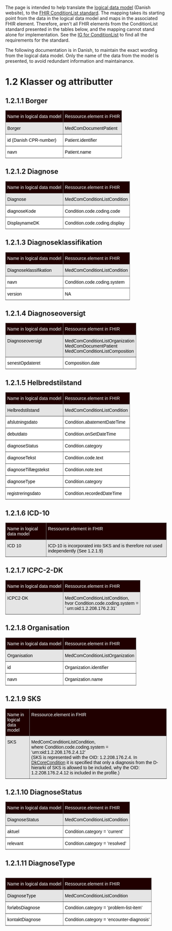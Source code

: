The page is intended to help translate the <a href="https://www.nspop.dk/display/ESP/Indhold+og+forretningsregler+diagnoser" target="_blank">logical data model</a> (Danish website), to the <a href="https://build.fhir.org/ig/medcomdk/dk-medcom-shareddiagnoses/" target="_blank">FHIR ConditionList standard</a>. The mapping takes its starting point from the data in the logical data model and maps in the associated FHIR element. Therefore, aren't all FHIR elements from the ConditionList standard presented in the tables below, and the mapping cannot stand alone for implementation. See the <a href="https://build.fhir.org/ig/medcomdk/dk-medcom-shareddiagnoses/" target="_blank">IG for ConditionList</a> to find all the requirements for the standard.

The following documentation is in Danish, to maintain the exact wording from the logical data model. Only the name of the data from the model is presented, to avoid redundant information and maintainance. 

# 1.2 Klasser og attributter

## 1.2.1.1 Borger
<style type="text/css">
.tg  {border-collapse:collapse;border-spacing:0;}
.tg td{border-color:black;border-style:solid;border-width:1px;font-family:Arial, sans-serif;font-size:14px;
  overflow:hidden;padding:10px 5px;word-break:normal;}
.tg th{border-color:black;border-style:solid;border-width:1px;font-family:Arial, sans-serif;font-size:14px;
  font-weight:normal;overflow:hidden;padding:10px 5px;word-break:normal;}
.tg .tg-c3ow{border-color:inherit;text-align:center;vertical-align:top}
.tg .tg-jxgv{background-color:#FFF;border-color:inherit;text-align:left;vertical-align:top}
.tg .tg-4pqp{background-color:#200000;border-color:inherit;text-align:left;vertical-align:top}
.tg .tg-dgf3{background-color:#E5E5E5;border-color:inherit;text-align:left;vertical-align:top}
</style>
<table class="tg"><thead>
  <tr>
    <th class="tg-4pqp"><span style="color:white">Name in logical data model</span></th>
    <th class="tg-4pqp"><span style="color:white">Ressource.element in FHIR</span></th>
  </tr></thead>
<tbody>
  <tr>
    <td class="tg-dgf3"><span style="color:black">Borger</span></td>
    <td class="tg-dgf3"><span style="color:black">MedComDocumentPatient</span><span style="background-color:#E5E5E5"> </span></td>
  </tr>
  <tr>
    <td class="tg-jxgv"><span style="color:black">id (Danish CPR-number)</span></td>
    <td class="tg-jxgv"><span style="color:black">Patient.identifier</span></td>
  </tr>
  <tr>
    <td class="tg-jxgv"><span style="color:black">navn</span></td>
    <td class="tg-jxgv"><span style="color:black">Patient.name</span></td>
  </tr>
</tbody></table>

## 1.2.1.2 Diagnose
<style type="text/css">
.tg  {border-collapse:collapse;border-spacing:0;}
.tg td{border-color:black;border-style:solid;border-width:1px;font-family:Arial, sans-serif;font-size:14px;
  overflow:hidden;padding:10px 5px;word-break:normal;}
.tg th{border-color:black;border-style:solid;border-width:1px;font-family:Arial, sans-serif;font-size:14px;
  font-weight:normal;overflow:hidden;padding:10px 5px;word-break:normal;}
.tg .tg-c3ow{border-color:inherit;text-align:center;vertical-align:top}
.tg .tg-jxgv{background-color:#FFF;border-color:inherit;text-align:left;vertical-align:top}
.tg .tg-4pqp{background-color:#200000;border-color:inherit;text-align:left;vertical-align:top}
.tg .tg-dgf3{background-color:#E5E5E5;border-color:inherit;text-align:left;vertical-align:top}
</style>
<table class="tg"><thead>
  <tr>
    <th class="tg-4pqp"><span style="color:white">Name in logical data model</span></th>
    <th class="tg-4pqp"><span style="color:white">Ressource.element in FHIR</span></th>
  </tr></thead>
<tbody>
  <tr>
    <td class="tg-dgf3"><span style="color:black">Diagnose</span></td>
    <td class="tg-dgf3"><span style="color:black">MedComConditionListCondition</span><span style="background-color:#E5E5E5"> </span></td>
  </tr>
  <tr>
    <td class="tg-jxgv"><span style="color:black">diagnoseKode</span></td>
    <td class="tg-jxgv"><span style="color:black">Condition.code.coding.code</span></td>
  </tr>
  <tr>
    <td class="tg-jxgv"><span style="color:black">DisplaynameDK</span></td>
    <td class="tg-jxgv"><span style="color:black">Condition.code.coding.display</span></td>
  </tr>
</tbody></table>

## 1.2.1.3 Diagnoseklassifikation 
<style type="text/css">
.tg  {border-collapse:collapse;border-spacing:0;}
.tg td{border-color:black;border-style:solid;border-width:1px;font-family:Arial, sans-serif;font-size:14px;
  overflow:hidden;padding:10px 5px;word-break:normal;}
.tg th{border-color:black;border-style:solid;border-width:1px;font-family:Arial, sans-serif;font-size:14px;
  font-weight:normal;overflow:hidden;padding:10px 5px;word-break:normal;}
.tg .tg-c3ow{border-color:inherit;text-align:center;vertical-align:top}
.tg .tg-jxgv{background-color:#FFF;border-color:inherit;text-align:left;vertical-align:top}
.tg .tg-4pqp{background-color:#200000;border-color:inherit;text-align:left;vertical-align:top}
.tg .tg-dgf3{background-color:#E5E5E5;border-color:inherit;text-align:left;vertical-align:top}
</style>
<table class="tg"><thead>
  <tr>
    <th class="tg-4pqp"><span style="color:white">Name in logical data model</span></th>
    <th class="tg-4pqp"><span style="color:white">Ressource.element in FHIR</span></th>
  </tr></thead>
<tbody>
  <tr>
    <td class="tg-dgf3"><span style="color:black">Diagnoseklassifikation </span></td>
    <td class="tg-dgf3"><span style="color:black">MedComConditionListCondition</span><span style="background-color:#E5E5E5"> </span></td>
  </tr>
  <tr>
    <td class="tg-jxgv"><span style="color:black">navn</span></td>
    <td class="tg-jxgv"><span style="color:black">Condition.code.coding.system</span></td>
  </tr>
  <tr>
    <td class="tg-jxgv"><span style="color:black">version</span></td>
    <td class="tg-jxgv"><span style="color:black">NA</span></td>
  </tr>
</tbody></table>

## 1.2.1.4 Diagnoseoversigt 
<style type="text/css">
.tg  {border-collapse:collapse;border-spacing:0;}
.tg td{border-color:black;border-style:solid;border-width:1px;font-family:Arial, sans-serif;font-size:14px;
  overflow:hidden;padding:10px 5px;word-break:normal;}
.tg th{border-color:black;border-style:solid;border-width:1px;font-family:Arial, sans-serif;font-size:14px;
  font-weight:normal;overflow:hidden;padding:10px 5px;word-break:normal;}
.tg .tg-c3ow{border-color:inherit;text-align:center;vertical-align:top}
.tg .tg-jxgv{background-color:#FFF;border-color:inherit;text-align:left;vertical-align:top}
.tg .tg-4pqp{background-color:#200000;border-color:inherit;text-align:left;vertical-align:top}
.tg .tg-dgf3{background-color:#E5E5E5;border-color:inherit;text-align:left;vertical-align:top}
</style>
<table class="tg"><thead>
  <tr>
    <th class="tg-4pqp"><span style="color:white">Name in logical data model</span></th>
    <th class="tg-4pqp"><span style="color:white">Ressource.element in FHIR</span></th>
  </tr></thead>
<tbody>
  <tr>
    <td class="tg-dgf3"><span style="color:black">Diagnoseoversigt </span></td>
    <td class="tg-dgf3"><span style="color:black">MedComConditionListOrganization <br>MedComDocumentPatient<br>MedComConditionListComposition
</span><span style="background-color:#E5E5E5"> </span></td>
  </tr>
<!--   <tr>
    <td class="tg-jxgv"><span style="color:black">ansvarligOrg</span></td>
    <td class="tg-jxgv"><span style="color:black">Organization.name</span></td>
  </tr> -->
<!--   <tr>
    <td class="tg-jxgv"><span style="color:black">BorgerId</span></td>
    <td class="tg-jxgv"><span style="color:black">Patient.identifier</span></td>
  </tr> -->
  <tr>
    <td class="tg-jxgv"><span style="color:black">senestOpdateret</span></td>
    <td class="tg-jxgv"><span style="color:black">Composition.date</span></td>
  </tr>
</tbody></table>

## 1.2.1.5 Helbredstilstand 
<style type="text/css">
.tg  {border-collapse:collapse;border-spacing:0;}
.tg td{border-color:black;border-style:solid;border-width:1px;font-family:Arial, sans-serif;font-size:14px;
  overflow:hidden;padding:10px 5px;word-break:normal;}
.tg th{border-color:black;border-style:solid;border-width:1px;font-family:Arial, sans-serif;font-size:14px;
  font-weight:normal;overflow:hidden;padding:10px 5px;word-break:normal;}
.tg .tg-c3ow{border-color:inherit;text-align:center;vertical-align:top}
.tg .tg-jxgv{background-color:#FFF;border-color:inherit;text-align:left;vertical-align:top}
.tg .tg-4pqp{background-color:#200000;border-color:inherit;text-align:left;vertical-align:top}
.tg .tg-dgf3{background-color:#E5E5E5;border-color:inherit;text-align:left;vertical-align:top}
</style>
<table class="tg"><thead>
  <tr>
    <th class="tg-4pqp"><span style="color:white">Name in logical data model</span></th>
    <th class="tg-4pqp"><span style="color:white">Ressource.element in FHIR</span></th>
  </tr></thead>
<tbody>
  <tr>
    <td class="tg-dgf3"><span style="color:black">Helbredstilstand</span></td>
    <td class="tg-dgf3"><span style="color:black">MedComConditionListCondition
</span><span style="background-color:#E5E5E5"> </span></td>
  </tr>
  <tr>
    <td class="tg-jxgv"><span style="color:black">afslutningsdato</span></td>
    <td class="tg-jxgv"><span style="color:black">Condition.abatementDateTime</span></td>
  </tr>
  <tr>
    <td class="tg-jxgv"><span style="color:black">debutdato</span></td>
    <td class="tg-jxgv"><span style="color:black">Condition.onSetDateTime</span></td>
  </tr>
  <tr>
    <td class="tg-jxgv"><span style="color:black">diagnoseStatus</span></td>
    <td class="tg-jxgv"><span style="color:black">Condition.category</span></td>
  </tr>
  <tr>
    <td class="tg-jxgv"><span style="color:black">diagnoseTekst</span></td>
    <td class="tg-jxgv"><span style="color:black">Condition.code.text</span></td>
  </tr>
  <tr>
    <td class="tg-jxgv"><span style="color:black">diagnoseTillægstekst</span></td>
    <td class="tg-jxgv"><span style="color:black">Condition.note.text</span></td>
  </tr>
  <tr>
    <td class="tg-jxgv"><span style="color:black">diagnoseType</span></td>
    <td class="tg-jxgv"><span style="color:black">Condition.category</span></td>
  </tr>
  <tr>
    <td class="tg-jxgv"><span style="color:black">registreringsdato</span></td>
    <td class="tg-jxgv"><span style="color:black">Condition.recordedDateTime</span></td>
  </tr>
</tbody></table>

## 1.2.1.6 ICD-10 
<style type="text/css">
.tg  {border-collapse:collapse;border-spacing:0;}
.tg td{border-color:black;border-style:solid;border-width:1px;font-family:Arial, sans-serif;font-size:14px;
  overflow:hidden;padding:10px 5px;word-break:normal;}
.tg th{border-color:black;border-style:solid;border-width:1px;font-family:Arial, sans-serif;font-size:14px;
  font-weight:normal;overflow:hidden;padding:10px 5px;word-break:normal;}
.tg .tg-c3ow{border-color:inherit;text-align:center;vertical-align:top}
.tg .tg-jxgv{background-color:#FFF;border-color:inherit;text-align:left;vertical-align:top}
.tg .tg-4pqp{background-color:#200000;border-color:inherit;text-align:left;vertical-align:top}
.tg .tg-dgf3{background-color:#E5E5E5;border-color:inherit;text-align:left;vertical-align:top}
</style>
<table class="tg"><thead>
  <tr>
    <th class="tg-4pqp"><span style="color:white">Name in logical data model</span></th>
    <th class="tg-4pqp"><span style="color:white">Ressource.element in FHIR</span></th>
  </tr></thead>
<tbody>
  <tr>
    <td class="tg-dgf3"><span style="color:black">ICD 10</span></td>
    <td class="tg-dgf3"><span style="color:black">ICD-10 is incorporated into SKS and is therefore not used independently (See 1.2.1.9)</span><span style="background-color:#E5E5E5"> </span></td>
  </tr>
</tbody></table>

## 1.2.1.7 ICPC-2-DK
<style type="text/css">
.tg  {border-collapse:collapse;border-spacing:0;}
.tg td{border-color:black;border-style:solid;border-width:1px;font-family:Arial, sans-serif;font-size:14px;
  overflow:hidden;padding:10px 5px;word-break:normal;}
.tg th{border-color:black;border-style:solid;border-width:1px;font-family:Arial, sans-serif;font-size:14px;
  font-weight:normal;overflow:hidden;padding:10px 5px;word-break:normal;}
.tg .tg-c3ow{border-color:inherit;text-align:center;vertical-align:top}
.tg .tg-jxgv{background-color:#FFF;border-color:inherit;text-align:left;vertical-align:top}
.tg .tg-4pqp{background-color:#200000;border-color:inherit;text-align:left;vertical-align:top}
.tg .tg-dgf3{background-color:#E5E5E5;border-color:inherit;text-align:left;vertical-align:top}
</style>
<table class="tg"><thead>
  <tr>
    <th class="tg-4pqp"><span style="color:white">Name in logical data model</span></th>
    <th class="tg-4pqp"><span style="color:white">Ressource.element in FHIR</span></th>
  </tr></thead>
<tbody>
  <tr>
    <td class="tg-dgf3"><span style="color:black">ICPC2-DK</span></td>
    <td class="tg-dgf3"><span style="color:black">MedComConditionListCondition, <br> hvor Condition.code.coding.system = <br>’ urn:oid:1.2.208.176.2.31’</span><span style="background-color:#E5E5E5"> </span></td>
  </tr>
</tbody></table>

## 1.2.1.8 Organisation
<style type="text/css">
.tg  {border-collapse:collapse;border-spacing:0;}
.tg td{border-color:black;border-style:solid;border-width:1px;font-family:Arial, sans-serif;font-size:14px;
  overflow:hidden;padding:10px 5px;word-break:normal;}
.tg th{border-color:black;border-style:solid;border-width:1px;font-family:Arial, sans-serif;font-size:14px;
  font-weight:normal;overflow:hidden;padding:10px 5px;word-break:normal;}
.tg .tg-c3ow{border-color:inherit;text-align:center;vertical-align:top}
.tg .tg-jxgv{background-color:#FFF;border-color:inherit;text-align:left;vertical-align:top}
.tg .tg-4pqp{background-color:#200000;border-color:inherit;text-align:left;vertical-align:top}
.tg .tg-dgf3{background-color:#E5E5E5;border-color:inherit;text-align:left;vertical-align:top}
</style>
<table class="tg"><thead>
  <tr>
    <th class="tg-4pqp"><span style="color:white">Name in logical data model</span></th>
    <th class="tg-4pqp"><span style="color:white">Ressource.element in FHIR</span></th>
  </tr></thead>
<tbody>
  <tr>
    <td class="tg-dgf3"><span style="color:black">Organisation</span></td>
    <td class="tg-dgf3"><span style="color:black">MedComConditionListOrganization</span><span style="background-color:#E5E5E5"> </span></td>
  </tr>
  <tr>
    <td class="tg-jxgv"><span style="color:black">id</span></td>
    <td class="tg-jxgv"><span style="color:black">Organization.identifier</span></td>
  </tr>
  <tr>
    <td class="tg-jxgv"><span style="color:black">navn</span></td>
    <td class="tg-jxgv"><span style="color:black">Organization.name</span></td>
  </tr>
</tbody></table>

## 1.2.1.9 SKS
<style type="text/css">
.tg  {border-collapse:collapse;border-spacing:0;}
.tg td{border-color:black;border-style:solid;border-width:1px;font-family:Arial, sans-serif;font-size:14px;
  overflow:hidden;padding:10px 5px;word-break:normal;}
.tg th{border-color:black;border-style:solid;border-width:1px;font-family:Arial, sans-serif;font-size:14px;
  font-weight:normal;overflow:hidden;padding:10px 5px;word-break:normal;}
.tg .tg-c3ow{border-color:inherit;text-align:center;vertical-align:top}
.tg .tg-jxgv{background-color:#FFF;border-color:inherit;text-align:left;vertical-align:top}
.tg .tg-4pqp{background-color:#200000;border-color:inherit;text-align:left;vertical-align:top}
.tg .tg-dgf3{background-color:#E5E5E5;border-color:inherit;text-align:left;vertical-align:top}
</style>
<table class="tg"><thead>
  <tr>
    <th class="tg-4pqp"><span style="color:white">Name in logical data model</span></th>
    <th class="tg-4pqp"><span style="color:white">Ressource.element in FHIR</span></th>
  </tr></thead>
<tbody>
  <tr>
    <td class="tg-dgf3"><span style="color:black">SKS</span></td>
    <td class="tg-dgf3"><span style="color:black">MedComConditionListCondition, <br> where Condition.code.coding.system = <br> ’urn:oid:1.2.208.176.2.4.12’ <br> (SKS is represented with the OID: 1.2.208.176.2.4. In <a href="https://hl7.dk/fhir/core/StructureDefinition-dk-core-condition.html
" target="_blank">DkCoreCondition</a> it is specified that only a diagnosis from the D-hierarki of SKS is allowed to be included, why the OID: 1.2.208.176.2.4.12 is included in the profile.)</span><span style="background-color:#E5E5E5"> </span></td>
  </tr>
</tbody></table>


## 1.2.1.10 DiagnoseStatus
<style type="text/css">
.tg  {border-collapse:collapse;border-spacing:0;}
.tg td{border-color:black;border-style:solid;border-width:1px;font-family:Arial, sans-serif;font-size:14px;
  overflow:hidden;padding:10px 5px;word-break:normal;}
.tg th{border-color:black;border-style:solid;border-width:1px;font-family:Arial, sans-serif;font-size:14px;
  font-weight:normal;overflow:hidden;padding:10px 5px;word-break:normal;}
.tg .tg-c3ow{border-color:inherit;text-align:center;vertical-align:top}
.tg .tg-jxgv{background-color:#FFF;border-color:inherit;text-align:left;vertical-align:top}
.tg .tg-4pqp{background-color:#200000;border-color:inherit;text-align:left;vertical-align:top}
.tg .tg-dgf3{background-color:#E5E5E5;border-color:inherit;text-align:left;vertical-align:top}
</style>
<table class="tg"><thead>
  <tr>
    <th class="tg-4pqp"><span style="color:white">Name in logical data model</span></th>
    <th class="tg-4pqp"><span style="color:white">Ressource.element in FHIR</span></th>
  </tr></thead>
<tbody>
  <tr>
    <td class="tg-dgf3"><span style="color:black">DiagnoseStatus</span></td>
    <td class="tg-dgf3"><span style="color:black">MedComConditionListCondition</span><span style="background-color:#E5E5E5"> </span></td>
  </tr>
  <tr>
    <td class="tg-jxgv"><span style="color:black">aktuel</span></td>
    <td class="tg-jxgv"><span style="color:black">Condition.category = ’current’</span></td>
  </tr>
  <tr>
    <td class="tg-jxgv"><span style="color:black">relevant</span></td>
    <td class="tg-jxgv"><span style="color:black">Condition.category = ’resolved’</span></td>
  </tr>
</tbody></table>

## 1.2.1.11 DiagnoseType
<style type="text/css">
.tg  {border-collapse:collapse;border-spacing:0;}
.tg td{border-color:black;border-style:solid;border-width:1px;font-family:Arial, sans-serif;font-size:14px;
  overflow:hidden;padding:10px 5px;word-break:normal;}
.tg th{border-color:black;border-style:solid;border-width:1px;font-family:Arial, sans-serif;font-size:14px;
  font-weight:normal;overflow:hidden;padding:10px 5px;word-break:normal;}
.tg .tg-c3ow{border-color:inherit;text-align:center;vertical-align:top}
.tg .tg-jxgv{background-color:#FFF;border-color:inherit;text-align:left;vertical-align:top}
.tg .tg-4pqp{background-color:#200000;border-color:inherit;text-align:left;vertical-align:top}
.tg .tg-dgf3{background-color:#E5E5E5;border-color:inherit;text-align:left;vertical-align:top}
</style>
<table class="tg" style="undefined;table-layout: fixed; width: 600px">
<colgroup>
<col style="width: 300px">
<col style="width: 300px">
</colgroup>
<table class="tg"><thead>
  <tr>
    <th class="tg-4pqp"><span style="color:white">Name in logical data model</span></th>
    <th class="tg-4pqp"><span style="color:white">Ressource.element in FHIR</span></th>
  </tr></thead>
<tbody>
  <tr>
    <td class="tg-dgf3"><span style="color:black">DiagnoseType</span></td>
    <td class="tg-dgf3"><span style="color:black">MedComConditionListCondition</span><span style="background-color:#E5E5E5"> </span></td>
  </tr>
  <tr>
    <td class="tg-jxgv"><span style="color:black">forløbsDiagnose</span></td>
    <td class="tg-jxgv"><span style="color:black">Condition.category = ’problem-list-item’</span></td>
  </tr>
  <tr>
    <td class="tg-jxgv"><span style="color:black">kontaktDiagnose</span></td>
    <td class="tg-jxgv"><span style="color:black">Condition.category = ‘encounter-diagnosis’</span></td>
  </tr>
</tbody></table>
